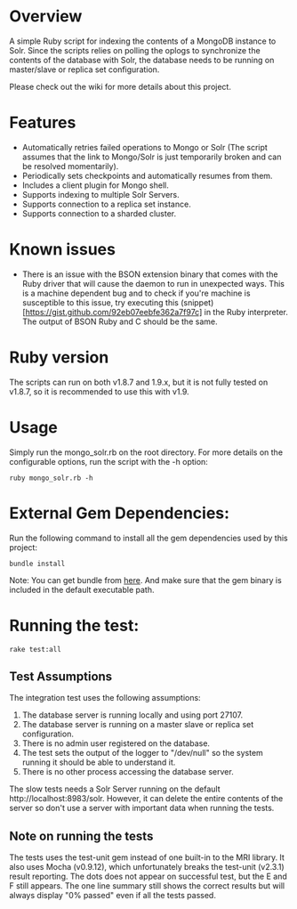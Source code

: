 # Overview

A simple Ruby script for indexing the contents of a MongoDB instance to Solr. Since the scripts relies on polling the oplogs to synchronize the contents of the database with Solr, the database needs to be running on master/slave or replica set configuration.

Please check out the wiki for more details about this project.

# Features

* Automatically retries failed operations to Mongo or Solr (The script assumes that the link to Mongo/Solr is just temporarily broken and can be resolved momentarily). 
* Periodically sets checkpoints and automatically resumes from them.
* Includes a client plugin for Mongo shell.
* Supports indexing to multiple Solr Servers.
* Supports connection to a replica set instance.
* Supports connection to a sharded cluster.

# Known issues

* There is an issue with the BSON extension binary that comes with the Ruby driver that will cause the daemon to run in unexpected ways. This is a machine dependent bug and to check if you're machine is susceptible to this issue, try executing this (snippet)[https://gist.github.com/92eb07eebfe362a7f97c] in the Ruby interpreter. The output of BSON Ruby and C should be the same.

# Ruby version

The scripts can run on both v1.8.7 and 1.9.x, but it is not fully tested on v1.8.7, so it is recommended to use this with v1.9.

# Usage

Simply run the mongo_solr.rb on the root directory. For more details on the configurable options, run the script with the -h option:

    ruby mongo_solr.rb -h

# External Gem Dependencies:

Run the following command to install all the gem dependencies used by this project:

    bundle install

Note: You can get bundle from [here](http://gembundler.com/). And make sure that the gem binary is included in the default executable path.

# Running the test:

    rake test:all

## Test Assumptions

The integration test uses the following assumptions:

1. The database server is running locally and using port 27107.
2. The database server is running on a master slave or replica set configuration.
3. There is no admin user registered on the database.
4. The test sets the output of the logger to "/dev/null" so the system running it should be able
   to understand it.
5. There is no other process accessing the database server.

The slow tests needs a Solr Server running on the default http://localhost:8983/solr. However, it can delete the entire contents of the server so don't use a server with important data when running the tests.

## Note on running the tests

The tests uses the test-unit gem instead of one built-in to the MRI library. It also uses Mocha (v0.9.12), which unfortunately breaks the test-unit (v2.3.1) result reporting. The dots does not appear on successful test, but the E and F still appears. The one line summary still shows the correct results but will always display "0% passed" even if all the tests passed.

